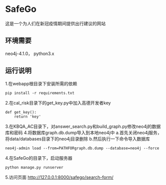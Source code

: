 # SafeGo
这是一个为人们在新冠疫情期间提供出行建议的网站
## 环境需要
neo4j-4.1.0， python3.x
## 运行说明
1.在webapp根目录下安装所需的依赖
```
pip install -r requirements.txt
```
2.在cal_risk目录下的get_key.py中加入高德开发者key
```
def get_key():
    return 'key'
```
3.在KBQA_AC目录下，对answer_search.py和build_graph.py修改neo4j的数据库和密码
4.将数据库graph.db.dump导入到本地neo4j中
a.首先关闭neo4j服务，将data/databases目录下的neo4j目录删除
b.然后执行一下命令导入数据库
```
neo4j-admin load --from=PATHFORgraph.db.dump --database=neo4j --force
```
4.在SafeGo的目录下，启动服务器
```
python manage.py runserver
```
5.访问页面
http://127.0.0.1:8000/safego/search-form/
